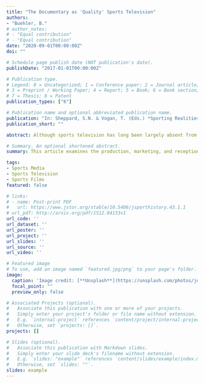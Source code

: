 ```yaml
---
title: "The Documentary as 'Quality' Sports Television"
authors:
- "Buehler, B."
# author_notes:
# - "Equal contribution"
# - "Equal contribution"
date: "2020-09-01T00:00:00Z"
doi: ""

# Schedule page publish date (NOT publication's date).
publishDate: "2017-01-01T00:00:00Z"

# Publication type.
# Legend: 0 = Uncategorized; 1 = Conference paper; 2 = Journal article;
# 3 = Preprint / Working Paper; 4 = Report; 5 = Book; 6 = Book section;
# 7 = Thesis; 8 = Patent
publication_types: ["6"]

# Publication name and optional abbreviated publication name.
publication: "In: Sheppard, S.N. & Vogan, T. (Eds.) *Sporting Realities: Critical Readings of the Sports Documentary*"
publication_short: ""

abstract: Although sports television has long been largely absent from discussions of 'quality television' typically centered around primetime narrative programming, a number of recent sports television documentaries have been highlighted as unusual examples of quality sports television. This chapter argues that the positioning of sports television documentaries as quality is the result of a rare discursive alignment that has seen a wide range of forces within and surrounding the sports television industry share an atypical interest in promoting sports television as quality - atypicality that, in turn, speaks to the industry’s historically unique cultural contexts and financial imperatives, as in its traditional prioritization of young male viewers. As the chapter further argues, the positioning of sports television documentaries as quality has broader ramifications for how sports television is valued and discussed, for the elevation of documentary entails both the continued denigration of the rest of sports television and a disproportionate critical emphasis on filmic texts largely unrepresentative of the genre.

# Summary. An optional shortened abstract.
summary: This article examines the production, marketing, and reception of football films released during the classical Hollywood era – specifically focusing on efforts by the studio to create and market 'realistic' football action.

tags:
- Sports Media
- Sports Television
- Sports Films
featured: false

# links:
# - name: Post-print PDF
#   url: https://www.jstor.org/stable/10.5406/jsporthistory.43.1.1
# url_pdf: http://arxiv.org/pdf/1512.04133v1
url_code: ''
url_dataset: ''
url_poster: ''
url_project: ''
url_slides: ''
url_source: ''
url_video: ''

# Featured image
# To use, add an image named `featured.jpg/png` to your page's folder. 
image:
  caption: 'Image credit: [**Unsplash**](https://unsplash.com/photos/jdD8gXaTZsc)'
  focal_point: ""
  preview_only: false

# Associated Projects (optional).
#   Associate this publication with one or more of your projects.
#   Simply enter your project's folder or file name without extension.
#   E.g. `internal-project` references `content/project/internal-project/index.md`.
#   Otherwise, set `projects: []`.
projects: []

# Slides (optional).
#   Associate this publication with Markdown slides.
#   Simply enter your slide deck's filename without extension.
#   E.g. `slides: "example"` references `content/slides/example/index.md`.
#   Otherwise, set `slides: ""`.
slides: example
---
```


